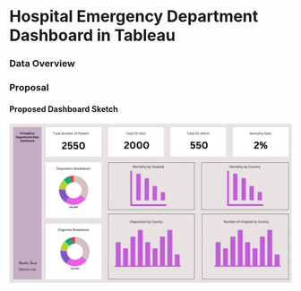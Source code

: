 # Hospital Emergency Department Dashboard in Tableau

### Data Overview 

### Proposal 
#### Proposed Dashboard Sketch 
![dashboard sketch](dashboard_design_sketch.png)